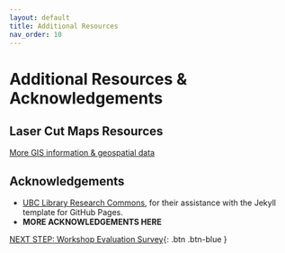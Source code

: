 ```yaml
---
layout: default
title: Additional Resources
nav_order: 10
---
```

# Additional Resources & Acknowledgements

## Laser Cut Maps Resources
[More GIS information & geospatial data](https://www.uvic.ca/library/locations/home/map/gis/index.php)

## Acknowledgements

- [UBC Library Research Commons](https://github.com/ubc-library-rc/), for their assistance with the Jekyll template for GitHub Pages.
- **MORE ACKNOWLEDGEMENTS HERE**

[NEXT STEP: Workshop Evaluation Survey](workshop-survey.html){: .btn .btn-blue }
